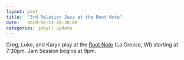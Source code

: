 ```yaml
---
layout: post
title:  "3rd Relation Jazz at the Root Note"
date:   2019-06-11 19:30:00
categories: jekyll update
---
```


<div class="entry-content">
<p>
  Greg, Luke, and Karyn play at the <a href="https://www.google.com/maps/place/The+Root+Note/@43.8118375,-91.2535218,17z/data=!3m1!4b1!4m5!3m4!1s0x87f955a7f206dcb5:0x7192f3dd80d40bcc!8m2!3d43.8118336!4d-91.2513331">Root Note</a> (La Crosse, WI) starting at 7:30pm. Jam Session begins at 9pm.
  </p>

</div>
